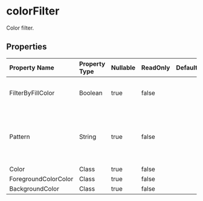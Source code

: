 # **colorFilter**

Color filter. 

## **Properties**

| Property Name | Property Type | Nullable |  ReadOnly | DefaultValue | Description | 
| :- | :- | :- |:- |  :- | :- |
|FilterByFillColor|Boolean|true|false |  |Whether filter by the cell's fill color.            |
|Pattern|String|true|false |  |A property "Pattern" of type string with a getter and setter is defined.|
|Color|Class|true|false |  ||
|ForegroundColorColor|Class|true|false |  ||
|BackgroundColor|Class|true|false |  ||

